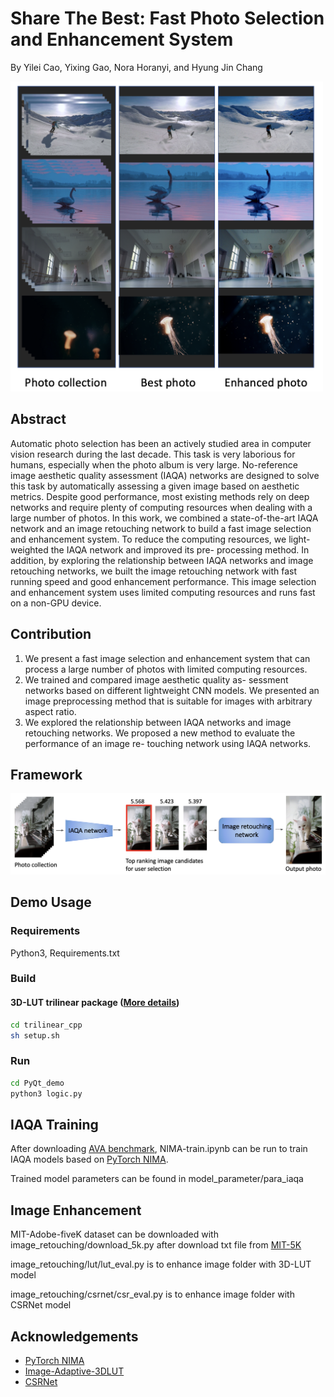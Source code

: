 # Share The Best: Fast Photo Selection and Enhancement System
By Yilei Cao, Yixing Gao, Nora Horanyi, and Hyung Jin Chang

<img src="/img/IMAGE1-1.png" width="500" />


## Abstract
Automatic photo selection has been an actively studied area in computer vision research during the last decade. This task is very laborious for humans, especially when the photo album is very large. No-reference image aesthetic quality assessment (IAQA) networks are designed to solve this task by automatically assessing a given image based on aesthetic metrics. Despite good performance, most existing methods rely on deep networks and require plenty of computing resources when dealing with a large number of photos. In this work, we combined a state-of-the-art IAQA network and an image retouching network to build a fast image selection and enhancement system. To reduce the computing resources, we light-weighted the IAQA network and improved its pre- processing method. In addition, by exploring the relationship between IAQA networks and image retouching networks, we built the image retouching network with fast running speed and good enhancement performance. This image selection and enhancement system uses limited computing resources and runs fast on a non-GPU device.

## Contribution
1. We present a fast image selection and enhancement system that can process a large number of photos with limited computing resources.</li>
2. We trained and compared image aesthetic quality as- sessment networks based on different lightweight CNN models. We presented an image preprocessing method that is suitable for images with arbitrary aspect ratio.</li>
3. We explored the relationship between IAQA networks and image retouching networks. We proposed a new method to evaluate the performance of an image re- touching network using IAQA networks.

## Framework
![System Framework](/img/IMAGE2-1.png)


## Demo Usage
### Requirements
Python3, Requirements.txt

### Build
#### 3D-LUT trilinear package ([More details](https://github.com/HuiZeng/Image-Adaptive-3DLUT#image-adaptive-3dlut))
```bash
cd trilinear_cpp
sh setup.sh
```
### Run
```bash
cd PyQt_demo
python3 logic.py
```

## IAQA Training
After downloading [AVA benchmark](https://github.com/mtobeiyf/ava_downloader), NIMA-train.ipynb can be run to train IAQA models based on [PyTorch NIMA](https://github.com/truskovskiyk/nima.pytorch).

Trained model parameters can be found in model_parameter/para_iaqa

## Image Enhancement
MIT-Adobe-fiveK dataset can be downloaded with image_retouching/download_5k.py after download txt file from [MIT-5K](https://data.csail.mit.edu/graphics/fivek/)

image_retouching/lut/lut_eval.py is to enhance image folder with 3D-LUT model

image_retouching/csrnet/csr_eval.py is to enhance image folder with CSRNet model

## Acknowledgements
- [PyTorch NIMA](https://github.com/truskovskiyk/nima.pytorch)
- [Image-Adaptive-3DLUT](https://github.com/HuiZeng/Image-Adaptive-3DLUT#image-adaptive-3dlut)
- [CSRNet](https://github.com/hejingwenhejingwen/CSRNet)
